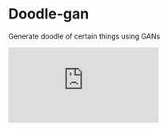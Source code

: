 # Doodle-gan
Generate doodle of certain things using GANs

![image](https://github.com/ASH1998/Doodle-gan/blob/master/newframe.html)
